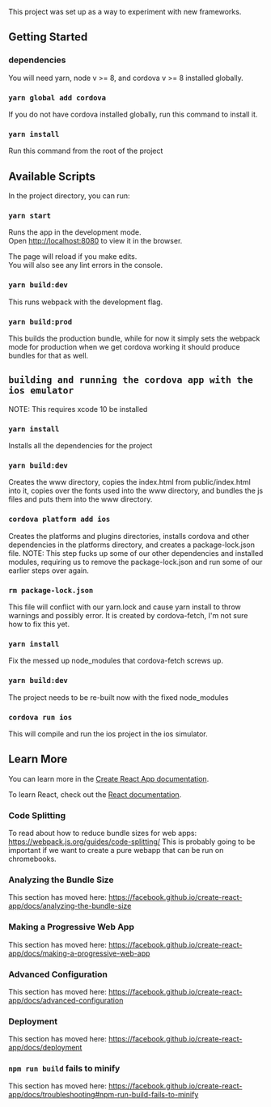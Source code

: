 This project was set up as a way to experiment with new frameworks.

## Getting Started

### dependencies

You will need yarn, node v >= 8, and cordova v >= 8 installed globally.

### `yarn global add cordova`

If you do not have cordova installed globally, run this command to install it.

### `yarn install`

Run this command from the root of the project

## Available Scripts

In the project directory, you can run:

### `yarn start`

Runs the app in the development mode.<br>
Open [http://localhost:8080](http://localhost:8080) to view it in the browser.

The page will reload if you make edits.<br>
You will also see any lint errors in the console.

### `yarn build:dev`

This runs webpack with the development flag.

### `yarn build:prod`

This builds the production bundle, while for now it simply sets the webpack mode for production when we get cordova working it should produce bundles for that as well.

## `building and running the cordova app with the ios emulator`

NOTE: This requires xcode 10 be installed

### `yarn install`

Installs all the dependencies for the project

### `yarn build:dev`

Creates the www directory, copies the index.html from public/index.html into it, copies over the fonts used into the www directory, and bundles the js files and puts them into the www directory.

### `cordova platform add ios`

Creates the platforms and plugins directories, installs cordova and other dependencies in the platforms directory, and creates a package-lock.json file.
NOTE: This step fucks up some of our other dependencies and installed modules, requiring us to remove the package-lock.json and run some of our earlier steps over again.

### `rm package-lock.json`

This file will conflict with our yarn.lock and cause yarn install to throw warnings and possibly error. It is created by cordova-fetch, I'm not sure how to fix this yet.

### `yarn install`

Fix the messed up node_modules that cordova-fetch screws up.

### `yarn build:dev`

The project needs to be re-built now with the fixed node_modules

### `cordova run ios`

This will compile and run the ios project in the ios simulator.

## Learn More

You can learn more in the [Create React App documentation](https://facebook.github.io/create-react-app/docs/getting-started).

To learn React, check out the [React documentation](https://reactjs.org/).

### Code Splitting

To read about how to reduce bundle sizes for web apps: https://webpack.js.org/guides/code-splitting/
This is probably going to be important if we want to create a pure webapp that can be run on chromebooks.

### Analyzing the Bundle Size

This section has moved here: https://facebook.github.io/create-react-app/docs/analyzing-the-bundle-size

### Making a Progressive Web App

This section has moved here: https://facebook.github.io/create-react-app/docs/making-a-progressive-web-app

### Advanced Configuration

This section has moved here: https://facebook.github.io/create-react-app/docs/advanced-configuration

### Deployment

This section has moved here: https://facebook.github.io/create-react-app/docs/deployment

### `npm run build` fails to minify

This section has moved here: https://facebook.github.io/create-react-app/docs/troubleshooting#npm-run-build-fails-to-minify
